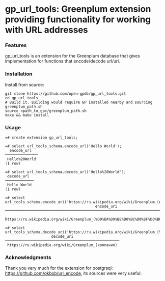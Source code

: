 # gp_url_tools: Greenplum extension providing functionality for working with URL addresses

### Features
gp_url_tools is an extension for the Greenplum database that gives implementation 
for functions that encode/decode url/uri.

### Installation
Install from source:
```
git clone https://github.com/open-gpdb/gp_url_tools.git
cd gp_url_tools
# Build it. Building would require GP installed nearby and sourcing greenplum_path.sh
source <path_to_gp>/greenplum_path.sh
make && make install
```

### Usage
```
=# create extension gp_url_tools;

=# select url_tools_schema.encode_url('Hello World');
  encode_url
───────────────
 Hello%20World
(1 row)

=# select url_tools_schema.decode_url('Hello%20World');
 decode_url  
─────────────
 Hello World
(1 row)

=# select url_tools_schema.encode_uri('https://ru.wikipedia.org/wiki/Greenplum_(компания)');
                                         encode_uri                  
────────────────────────────────────────────────────────────────────────────────────────────
 https://ru.wikipedia.org/wiki/Greenplum_(%D0%BA%D0%BE%D0%BC%D0%BF%D0%B0%D0%BD%D0%B8%D1%8F)

=# select url_tools_schema.decode_uri('https://ru.wikipedia.org/wiki/Greenplum_(%D0%BA%D0%BE%D0%BC%D0%BF%D0%B0%D0%BD%D0%B8%D1%8F)');
                     decode_uri               
────────────────────────────────────────────────────
 https://ru.wikipedia.org/wiki/Greenplum_(компания)
```

### Acknowledgments
Thank you very much for the extension for postgrsql: https://github.com/okbob/url_encode, its sources were very useful.
